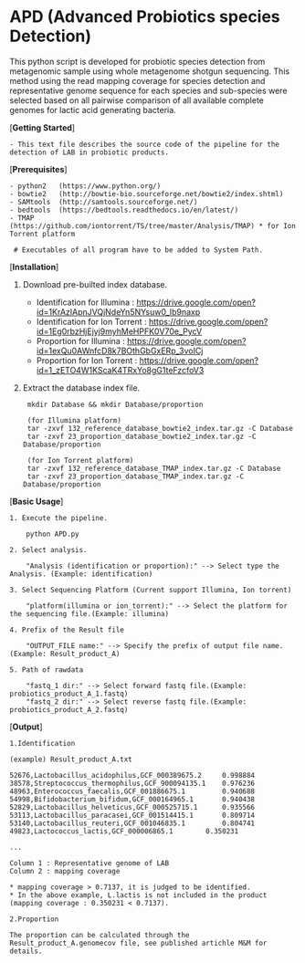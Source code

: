 # APD (Advanced Probiotics species Detection)

This python script is developed for probiotic species detection from metagenomic sample using whole metagenome shotgun sequencing. This method using the read mapping coverage for species detection and representative genome sequence for each species and sub-species were selected based on all pairwise comparison of all available complete genomes for lactic acid generating bacteria.

[__Getting Started__]

	- This text file describes the source code of the pipeline for the detection of LAB in probiotic products.


[__Prerequisites__]

	- python2	(https://www.python.org/)
	- bowtie2	(http://bowtie-bio.sourceforge.net/bowtie2/index.shtml)
	- SAMtools	(http://samtools.sourceforge.net/)
	- bedtools	(https://bedtools.readthedocs.io/en/latest/)
	- TMAP  	(https://github.com/iontorrent/TS/tree/master/Analysis/TMAP) * for Ion Torrent platform
	
	 # Executables of all program have to be added to System Path.
	
  
[__Installation__]

1. Download pre-builted index database.
	
	- Identification for Illumina : https://drive.google.com/open?id=1KrAzIApnJVQjNdeYn5NYsuw0_Ib9naxp
	- Identification for Ion Torrent : https://drive.google.com/open?id=1Eg0rbzHjEjyj9myhMeHPFK0V70e_PycV
	- Proportion for Illumina : https://drive.google.com/open?id=1exQu0AWnfcD8k7BOthGbGxERp_3voICj
	- Proportion for Ion Torrent : https://drive.google.com/open?id=1_zETO4W1KScaK4TRxYo8gG1teFzcfoV3
    
2. Extract the database index file.
		
		mkdir Database && mkdir Database/proportion
		
		(for Illumina platform)
		tar -zxvf 132_reference_database_bowtie2_index.tar.gz -C Database
		tar -zxvf 23_proportion_database_bowtie2_index.tar.gz -C Database/proportion
		
		(for Ion Torrent platform)
		tar -zxvf 132_reference_database_TMAP_index.tar.gz -C Database
		tar -zxvf 23_proportion_database_TMAP_index.tar.gz -C Database/proportion



[__Basic Usage__]

	1. Execute the pipeline.
	
		python APD.py
    
  	2. Select analysis. 
		
		"Analysis (identification or proportion):" --> Select type the Analysis. (Example: identification)
    
  	3. Select Sequencing Platform (Current support Illumina, Ion torrent)
		
		"platform(illumina or ion_torrent):" --> Select the platform for the sequencing file.(Example: illumina)
    
  	4. Prefix of the Result file
		
		"OUTPUT_FILE name:" --> Specify the prefix of output file name. (Example: Result_product_A)
    
  	5. Path of rawdata
		
		"fastq_1 dir:" --> Select forward fastq file.(Example: probiotics_product_A_1.fastq)
		"fastq_2 dir:" --> Select reverse fastq file.(Example: probiotics_product_A_2.fastq)



[__Output__]
	
	1.Identification
		
	(example) Result_product_A.txt
	
	52676,Lactobacillus_acidophilus,GCF_000389675.2 	0.998884
	38578,Streptococcus_thermophilus,GCF_900094135.1 	0.976236
	48963,Enterococcus_faecalis,GCF_001886675.1 		0.940688
	54998,Bifidobacterium_bifidum,GCF_000164965.1 		0.940438
	52829,Lactobacillus_helveticus,GCF_000525715.1 		0.935566
	53113,Lactobacillus_paracasei,GCF_001514415.1 		0.809714
	53140,Lactobacillus_reuteri,GCF_001046835.1 		0.804741
	49823,Lactococcus_lactis,GCF_000006865.1 		0.350231
	
	...
	
	Column 1 : Representative genome of LAB
	Column 2 : mapping coverage
	
	* mapping coverage > 0.7137, it is judged to be identified.
	* In the above example, L.lactis is not included in the product (mapping coverage : 0.350231 < 0.7137).
	
	2.Proportion
	
	The proportion can be calculated through the Result_product_A.genomecov file, see published artichle M&M for details.
